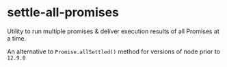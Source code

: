 # settle-all-promises
Utility to run multiple promises &amp; deliver execution results of all Promises at a time.

An alternative to `Promise.allSettled()` method for versions of node prior to `12.9.0`